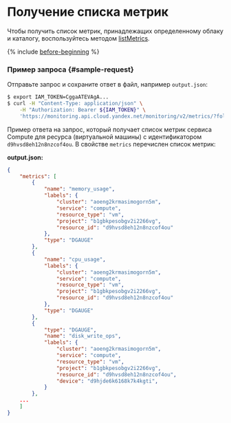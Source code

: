 # Получение списка метрик

Чтобы получить список метрик, принадлежащих определенному облаку и каталогу, воспользуйтесь методом [listMetrics](../../api-ref/MetricsMeta/listMetrics.md).

{% include [before-beginning](../../../_includes/monitoring/before-beginning.md) %}

### Пример запроса {#sample-request}

Отправьте запрос и сохраните ответ в файл, например `output.json`:

```bash
$ export IAM_TOKEN=CggaATEVAgA...
$ curl -H "Content-Type: application/json" \
    -H "Authorization: Bearer ${IAM_TOKEN}" \
    'https://monitoring.api.cloud.yandex.net/monitoring/v2/metrics/?folderId=aoeng2krmasimogorn5m&service=compute&selectors={resource_id="d9hvsd8eh12n8nzcof4ou"}' > output.json
```

Пример ответа на запрос, который получает список метрик сервиса Compute для ресурса (виртуальной машины) с идентификатором `d9hvsd8eh12n8nzcof4ou`. В свойстве `metrics` перечислен список метрик:

**output.json:**
```json
{
    "metrics": [
        {
            "name": "memory_usage",
            "labels": {
                "cluster": "aoeng2krmasimogorn5m",
                "service": "compute",
                "resource_type": "vm",
                "project": "b1gbkpesobgv2i2266vg",
                "resource_id": "d9hvsd8eh12n8nzcof4ou"
            },
            "type": "DGAUGE"
        },
        {
            "name": "cpu_usage",
            "labels": {
                "cluster": "aoeng2krmasimogorn5m",
                "service": "compute",
                "resource_type": "vm",
                "project": "b1gbkpesobgv2i2266vg",
                "resource_id": "d9hvsd8eh12n8nzcof4ou"
            },
            "type": "DGAUGE"
        },
        {
            "type": "DGAUGE",
            "name": "disk_write_ops",
            "labels": {
                "cluster": "aoeng2krmasimogorn5m",
                "service": "compute",
                "resource_type": "vm",
                "project": "b1gbkpesobgv2i2266vg",
                "resource_id": "d9hvsd8eh12n8nzcof4ou",
                "device": "d9hjde6k6168k7k4kgti",
            }
        },
    ...
    ]
}
```
